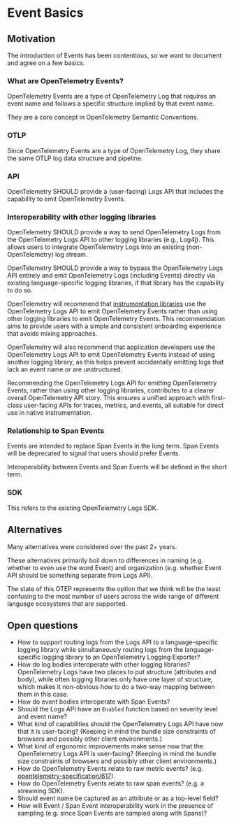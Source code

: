 # Event Basics

## Motivation

The introduction of Events has been contentious, so we want to document and agree on a few basics.

### What are OpenTelemetry Events?

OpenTelemetry Events are a type of OpenTelemetry Log that requires an event name and follows a specific structure implied by that event name.

They are a core concept in OpenTelemetry Semantic Conventions.

### OTLP

Since OpenTelemetry Events are a type of OpenTelemetry Log, they share the same OTLP log data structure and pipeline.

### API

OpenTelemetry SHOULD provide a (user-facing) Logs API that includes the capability to emit OpenTelemetry Events.

### Interoperability with other logging libraries

OpenTelemetry SHOULD provide a way to send OpenTelemetry Logs from the OpenTelemetry Logs API to other logging libraries (e.g., Log4j).
This allows users to integrate OpenTelemetry Logs into an existing (non-OpenTelemetry) log stream.

OpenTelemetry SHOULD provide a way to bypass the OpenTelemetry Logs API entirely and emit OpenTelemetry Logs (including Events)
directly via existing language-specific logging libraries, if that library has the capability to do so.

OpenTelemetry will recommend that
[instrumentation libraries](../specification/glossary.md#instrumentation-library)
use the OpenTelemetry Logs API to emit OpenTelemetry Events rather than using other logging libraries to emit OpenTelemetry Events. This recommendation aims to provide users with a simple and consistent
onboarding experience that avoids mixing approaches.

OpenTelemetry will also recommend that application developers use the OpenTelemetry Logs API to emit OpenTelemetry Events instead of using another
logging library, as this helps prevent accidentally emitting logs that lack an event name or are unstructured.

Recommending the OpenTelemetry Logs API for emitting OpenTelemetry Events, rather than using other logging libraries, contributes to a clearer overall
OpenTelemetry API story. This ensures a unified approach with first-class user-facing APIs for traces, metrics, and events,
all suitable for direct use in native instrumentation.

### Relationship to Span Events

Events are intended to replace Span Events in the long term.
Span Events will be deprecated to signal that users should prefer Events.

Interoperability between Events and Span Events will be defined in the short term.

### SDK

This refers to the existing OpenTelemetry Logs SDK.

## Alternatives

Many alternatives were considered over the past 2+ years.

These alternatives primarily boil down to differences in naming (e.g. whether to even use the word Event)
and organization (e.g. whether Event API should be something separate from Logs API).

The state of this OTEP represents the option that we think will be the least confusing to the most number of users across the wide range of different language ecosystems that are supported.

## Open questions

* How to support routing logs from the Logs API to a language-specific logging library
  while simultaneously routing logs from the language-specific logging library to an OpenTelemetry Logging Exporter?
* How do log bodies interoperate with other logging libraries?
  OpenTelemetry Logs have two places to put structure (attributes and body), while often logging libraries only have one layer of structure,
  which makes it non-obvious how to do a two-way mapping between them in this case.
* How do event bodies interoperate with Span Events?
* Should the Logs API have an `Enabled` function based on severity level and event name?
* What kind of capabilities should the OpenTelemetry Logs API have now that it is user-facing?
  (Keeping in mind the bundle size constraints of browsers and possibly other client environments.)
* What kind of ergonomic improvements make sense now that the OpenTelemetry Logs API is user-facing?
  (Keeping in mind the bundle size constraints of browsers and possibly other client environments.)
* How do OpenTelemetry Events relate to raw metric events?
  (e.g. [opentelemetry-specification/617](https://github.com/open-telemetry/opentelemetry-specification/issues/617)).
* How do OpenTelemetry Events relate to raw span events?
  (e.g. a streaming SDK).
* Should event name be captured as an attribute or as a top-level field?
* How will Event / Span Event interoperability work in the presence of sampling (e.g. since Span Events are sampled along with Spans)?
